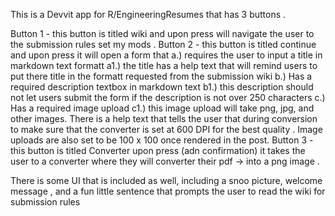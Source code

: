 This is a Devvit app for R/EngineeringResumes  that has 3 buttons . 

Button 1 - this button is titled wiki and upon press will navigate the user 
to the submission rules set my mods . 
Button 2 - this button is titled continue and upon press it will open a form that 
  a.) requires the user to input a title in markdown text formatt
      a1.) the title has a help text that will remind users to put there title in the 
      formatt requested from the submission wiki 
  b.) Has a required description textbox in markdown text 
      b1.) this description should not let users submit the form if the description is not
      over 250 characters
  c.) Has a required image upload 
       c1.) this image upload will take png, jpg, and other images. There is a help
       text that tells the user that during conversion to make sure that the converter
       is set at 600 DPI for the best quality . Image uploads are also set to be 100 x 100 
       once rendered in the post. 
Button 3 - this button is titled Converter upon press (adn confirmation) it takes 
the user to a converter where they will converter their pdf -> into a png image . 

There is some UI that is included as well, including a snoo picture, welcome message , and
a fun little sentence that prompts the user to read the wiki for submission rules 
